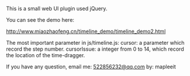 This is a small web UI plugin used jQuery.

You can see the demo here:

http://www.miaozhaofeng.cn/timeline_demo/timeline_demo2.html

The most important parameter in js/timeline.js:
  cursor: a parameter which record the step number. 
  cursorIssue: a integer from 0 to 14, which record the location of the time-dragger.
  
If you have any question, email me:
  522856232@qq.com
by: mapleeit